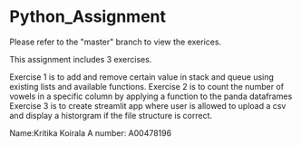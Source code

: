 # Python_Assignment

Please refer to the "master" branch to view the exerices.

This assignment includes 3 exercises.

Exercise 1 is to add and remove certain value in stack and queue using existing lists and available functions.
Exercise 2 is to count the number of vowels in a specific column by applying a function to the panda dataframes
Exercise 3 is to create streamlit app where user is allowed to upload a csv and display a historgram if the file structure is correct.

Name:Kritika Koirala
A number: A00478196

